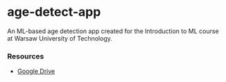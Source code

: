 # age-detect-app
An ML-based age detection app created for the Introduction to ML course at Warsaw University of Technology.

### Resources
- [Google Drive](https://drive.google.com/drive/folders/1--eqhLUZsyxi9vrgreIS-B9Zp0haDMjy)
